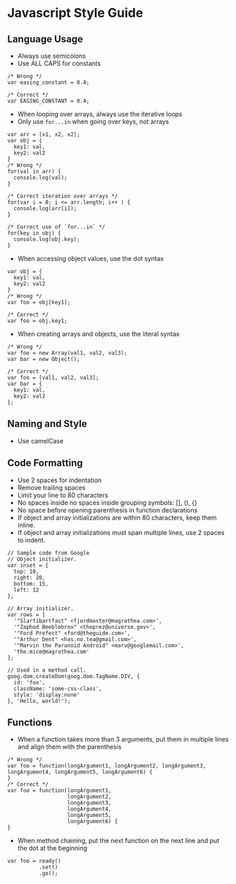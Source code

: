 # Javascript Style Guide

## Language Usage

- Always use semicolons
- Use ALL CAPS for constants 
~~~~~~JS
/* Wrong */
var easing_constant = 0.4;

/* Correct */
var EASING_CONSTANT = 0.4;
~~~~~~

- When looping over arrays, always use the iterative loops
- Only use `for...in` when going over keys, not arrays
~~~~~~JS
var arr = [x1, x2, x2];
var obj = {
  key1: val,
  key2: val2
}
/* Wrong */
for(val in arr) {
  console.log(val);
}

/* Correct iteration over arrays */
for(var i = 0; i <= arr.length; i++ ) {
  console.log(arr[i]);
}

/* Correct use of `for...in` */
for(key in obj) {
  console.log(obj.key);
}
~~~~~~

- When accessing object values, use the dot syntax
~~~~~~JS
var obj = {
  key1: val,
  key2: val2
}
/* Wrong */
var foo = obj[key1];

/* Correct */
var foo = obj.key1;
~~~~~~

- When creating arrays and objects, use the literal syntax
~~~~~~JS
/* Wrong */
var foo = new Array(val1, val2, val3);
var bar = new Object();

/* Correct */
var foo = [val1, val2, val3];
var bar = {
  key1: val,
  key2: val2
};
~~~~~~

## Naming and Style
- Use camelCase


## Code Formatting
- Use 2 spaces for indentation
- Remove trailing spaces
- Limit your line to 80 characters
- No spaces inside no spaces inside grouping symbols: [], (), {}
- No space before opening parenthesis in function declarations
- If object and array initializations are within 80 characters, keep them inline.
- If object and array initializations must span multiple lines, use 2 spaces to indent.
~~~~~~JS
// Sample code from Google
// Object initializer.
var inset = {
  top: 10,
  right: 20,
  bottom: 15,
  left: 12
};

// Array initializer.
var rows = [
  '"Slartibartfast" <fjordmaster@magrathea.com>',
  '"Zaphod Beeblebrox" <theprez@universe.gov>',
  '"Ford Prefect" <ford@theguide.com>',
  '"Arthur Dent" <has.no.tea@gmail.com>',
  '"Marvin the Paranoid Android" <marv@googlemail.com>',
  'the.mice@magrathea.com'
];

// Used in a method call.
goog.dom.createDom(goog.dom.TagName.DIV, {
  id: 'foo',
  className: 'some-css-class',
  style: 'display:none'
}, 'Hello, world!');
~~~~~~

## Functions
- When a function takes more than 3 arguments, put them in multiple lines and align
them with the parenthesis
~~~~~~JS
/* Wrong */
var foo = function(longArgument1, longArgument2, longArgument3, longArgument4, longArgument5, longArgument6) {
}
/* Correct */
var foo = function(longArgument1,
                   longArgument2,
                   longArgument3,
                   longArgument4,
                   longArgument5,
                   longArgument6) {
}
~~~~~~

- When method chaining, put the next function on the next line and put the dot at the beginning
~~~~~~JS
var foo = ready()
          .set()
          .go();
~~~~~~
